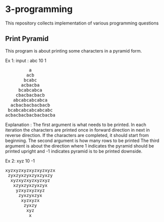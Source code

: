 # 3-programming
This repository collects implementation of various programming questions

## Print Pyramid
This program is about printing some characters in a pyramid form.

Ex 1: input : abc 10 1
<pre>
         a
        acb
       bcabc
      acbacba
     bcabcabca
    cbacbacbacb
   abcabcabcabca
  acbacbacbacbacb
 bcabcabcabcabcabc
acbacbacbacbacbacba
</pre>

Explanation :
The first argument is what needs to be printed. In each iteration the characters are printed once in forward direction in next in reverse direction. If the characters are completed, it should start from beginning.
The second argument is how many rows to be printed
The third argument is about the direction where 1 indicates the pyramid should be printed upright and -1 indicates pyramid is to be printed downside.

Ex 2: xyz 10 -1
<pre>
xyzxyzxyzxyzxyzxyzx
 zyxzyxzyxzyxzyxzy
  xyzxyzxyzxyzxyz
   xzyxzyxzyxzyx
    yzxyzxyzxyz
     zyxzyxzyx
      xyzxyzx
       zyxzy
        xyz
         x
</pre>
